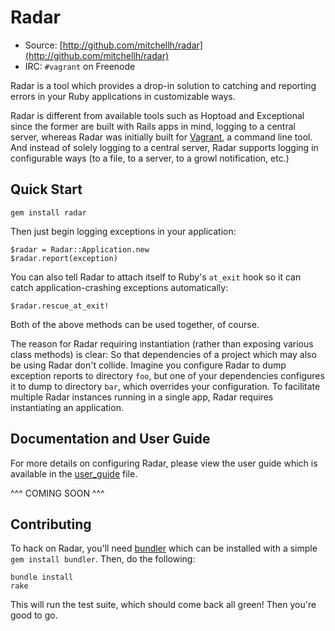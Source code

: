 # Radar

* Source: [http://github.com/mitchellh/radar](http://github.com/mitchellh/radar)
* IRC: `#vagrant` on Freenode

Radar is a tool which provides a drop-in solution to catching and reporting
errors in your Ruby applications in customizable ways.

Radar is different from available tools such as Hoptoad and Exceptional
since the former are built with Rails apps in mind, logging to a central
server, whereas Radar was initially built for [Vagrant](http://vagrantup.com),
a command line tool. And instead of solely logging to a central server,
Radar supports logging in configurable ways (to a file, to a server, to
a growl notification, etc.)

## Quick Start

    gem install radar

Then just begin logging exceptions in your application:

    $radar = Radar::Application.new
    $radar.report(exception)

You can also tell Radar to attach itself to Ruby's `at_exit` hook
so it can catch application-crashing exceptions automatically:

    $radar.rescue_at_exit!

Both of the above methods can be used together, of course.

The reason for Radar requiring instantiation (rather than exposing
various class methods) is clear: So that dependencies of a project
which may also be using Radar don't collide. Imagine you configure
Radar to dump exception reports to directory `foo`, but one of your
dependencies configures it to dump to directory `bar`, which overrides
your configuration. To facilitate multiple Radar instances running
in a single app, Radar requires instantiating an application.

## Documentation and User Guide

For more details on configuring Radar, please view the user guide
which is available in the [user_guide](#) file.

^^^ COMING SOON ^^^

## Contributing

To hack on Radar, you'll need [bundler](http://github.com/carlhuda/bundler) which
can be installed with a simple `gem install bundler`. Then, do the following:

    bundle install
    rake

This will run the test suite, which should come back all green! Then you're
good to go.
